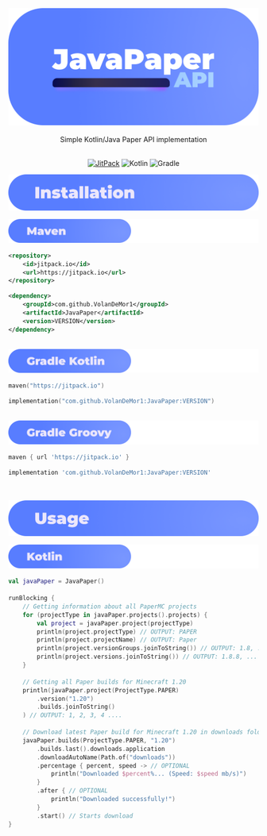 <div align="center">

<a href="#">
  <img src="https://raw.githubusercontent.com/VolanDeMor1/JavaPaper/master/images/banner.png" alt="JavaPaperAPI" draggable="false">
</a>
<br/><br/>
Simple Kotlin/Java Paper API implementation
<br/><br/>

[![JitPack](https://jitpack.io/v/VolanDeMor1/JavaPaper.svg)](https://jitpack.io/#VolanDeMor1/JavaPaper)
![Kotlin](https://img.shields.io/badge/kotlin-%23f5336d.svg?style=flat&logo=kotlin&logoColor=white)
![Gradle](https://img.shields.io/badge/Gradle-02303A.svg?style=flat&logo=Gradle&logoColor=white)
</div>

<a href="#">
<img src="https://raw.githubusercontent.com/VolanDeMor1/JavaPaper/master/images/installation.png" alt="Installation" draggable="false">
</a>
<br/>
<p> </p>

<a href="#">
<img src="https://raw.githubusercontent.com/VolanDeMor1/JavaPaper/master/images/maven.png" alt="Maven" draggable="false">
</a><br/>

```xml
<repository>
    <id>jitpack.io</id>
    <url>https://jitpack.io</url>
</repository>
```
```xml
<dependency>
    <groupId>com.github.VolanDeMor1</groupId>
    <artifactId>JavaPaper</artifactId>
    <version>VERSION</version>
</dependency>
```

<br/>
<a href="#">
<img src="https://raw.githubusercontent.com/VolanDeMor1/JavaPaper/master/images/gradle_kts.png" alt="Gradle Kotlin" draggable="false">
</a><br/>

```kotlin
maven("https://jitpack.io")
```
```kotlin
implementation("com.github.VolanDeMor1:JavaPaper:VERSION")
```

<a href="#">
<br/>
<img src="https://raw.githubusercontent.com/VolanDeMor1/JavaPaper/master/images/gradle_grv.png" alt="Gradle Groovy" draggable="false">
</a><br/>

```groovy
maven { url 'https://jitpack.io' }
```
```groovy
implementation 'com.github.VolanDeMor1:JavaPaper:VERSION'
```

<br/><br/>
<a href="#">
<img src="https://raw.githubusercontent.com/VolanDeMor1/JavaPaper/master/images/usage.png" alt="Usage" draggable="false">
</a><br/>

<a href="#">
<img src="https://raw.githubusercontent.com/VolanDeMor1/JavaPaper/master/images/kotlin.png" alt="Kotlin" draggable="false">
</a><br/>

```kotlin
val javaPaper = JavaPaper()

runBlocking {
    // Getting information about all PaperMC projects
    for (projectType in javaPaper.projects().projects) {
        val project = javaPaper.project(projectType)
        println(project.projectType) // OUTPUT: PAPER
        println(project.projectName) // OUTPUT: Paper
        println(project.versionGroups.joinToString()) // OUTPUT: 1.8, ... 1.19, 1.20
        println(project.versions.joinToString()) // OUTPUT: 1.8.8, ... 1.19.3, 1.19.4, 1.20
    }
    
    // Getting all Paper builds for Minecraft 1.20
    println(javaPaper.project(ProjectType.PAPER)
        .version("1.20")
        .builds.joinToString()
    ) // OUTPUT: 1, 2, 3, 4 ....
    
    // Download latest Paper build for Minecraft 1.20 in downloads folder
    javaPaper.builds(ProjectType.PAPER, "1.20")
        .builds.last().downloads.application
        .downloadAutoName(Path.of("downloads"))
        .percentage { percent, speed -> // OPTIONAL
            println("Downloaded $percent%... (Speed: $speed mb/s)")
        }
        .after { // OPTIONAL
            println("Downloaded successfully!")
        }
        .start() // Starts download
}
```

<br/>
